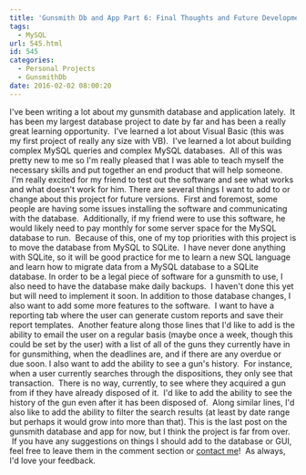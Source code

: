 ```yaml
---
title: 'Gunsmith Db and App Part 6: Final Thoughts and Future Development'
tags:
  - MySQL
url: 545.html
id: 545
categories:
  - Personal Projects
  - GunsmithDb
date: 2016-02-02 08:00:20
---
```


I've been writing a lot about my gunsmith database and application lately.  It has been my largest database project to date by far and has been a really great learning opportunity.  I've learned a lot about Visual Basic (this was my first project of really any size with VB).  I've learned a lot about building complex MySQL queries and complex MySQL databases.  All of this was pretty new to me so I'm really pleased that I was able to teach myself the necessary skills and put together an end product that will help someone.  I'm really excited for my friend to test out the software and see what works and what doesn't work for him. There are several things I want to add to or change about this project for future versions.  First and foremost, some people are having some issues installing the software and communicating with the database.  Additionally, if my friend were to use this software, he would likely need to pay monthly for some server space for the MySQL database to run.  Because of this, one of my top priorities with this project is to move the database from MySQL to SQLite.  I have never done anything with SQLite, so it will be good practice for me to learn a new SQL language and learn how to migrate data from a MySQL database to a SQLite database. In order to be a legal piece of software for a gunsmith to use, I also need to have the database make daily backups.  I haven't done this yet but will need to implement it soon. In addition to those database changes, I also want to add some more features to the software.  I want to have a reporting tab where the user can generate custom reports and save their report templates.  Another feature along those lines that I'd like to add is the ability to email the user on a regular basis (maybe once a week, though this could be set by the user) with a list of all of the guns they currently have in for gunsmithing, when the deadlines are, and if there are any overdue or due soon. I also want to add the ability to see a gun's history.  For instance, when a user currently searches through the dispositions, they only see that transaction.  There is no way, currently, to see where they acquired a gun from if they have already disposed of it.  I'd like to add the ability to see the history of the gun even after it has been disposed of.  Along similar lines, I'd also like to add the ability to filter the search results (at least by date range but perhaps it would grow into more than that). This is the last post on the gunsmith database and app for now, but I think the project is far from over.  If you have any suggestions on things I should add to the database or GUI, feel free to leave them in the comment section or [contact me](/contact/)!  As always, I'd love your feedback.